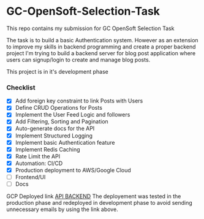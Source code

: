 # GC-OpenSoft-Selection-Task
This repo contains my submission for GC OpenSoft Selection Task

The task is to build a basic Authentication system. However as an extension to improve my skills in backend programming and create a proper backend project I'm trying to build a backend server for blog post application where users can signup/login to create and manage blog posts.

This project is in it's development phase

### **Checklist**
- [X] Add foreign key constraint to link Posts with Users
- [X] Define CRUD Operations for Posts
- [X] Implement the User Feed Logic and followers
- [X] Add Filtering, Sorting and Pagination
- [X] Auto-generate docs for the API
- [X] Implement Structured Logging
- [X] Implement basic Authentication feature
- [X] Implement Redis Caching
- [X] Rate Limit the API
- [X] Automation: CI/CD
- [X] Production deployment to AWS/Google Cloud
- [ ] Frontend/UI
- [ ] Docs

GCP Deployed link [API BACKEND](https://pigee-connect-194874488047.asia-south1.run.app/) 
The deployement was tested in the production phase and redeployed in development phase to avoid sending unnecessary emails by using the link above.

